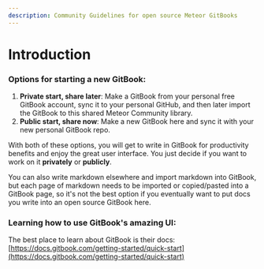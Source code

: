 ```yaml
---
description: Community Guidelines for open source Meteor GitBooks
---
```


# Introduction

### Options for starting a new GitBook:

1. **Private start, share later**: Make a GitBook from your personal free GitBook account, sync it to your personal GitHub, and then later import the GitBook to this shared Meteor Community library.
2. **Public start, share now**: Make a new GitBook here and sync it with your new personal GitBook repo.

With both of these options, you will get to write in GitBook for productivity benefits and enjoy the great user interface.   You just decide if you want to work on it **privately** or **publicly**.

You can also write markdown elsewhere and import markdown into GitBook, but each page of markdown needs to be imported or copied/pasted into a GitBook page, so it's not the best option if you eventually want to put docs you write into an open source GitBook here. 

### Learning how to use GitBook's amazing UI:

The best place to learn about GitBook is their docs: [https://docs.gitbook.com/getting-started/quick-start](https://docs.gitbook.com/getting-started/quick-start)

